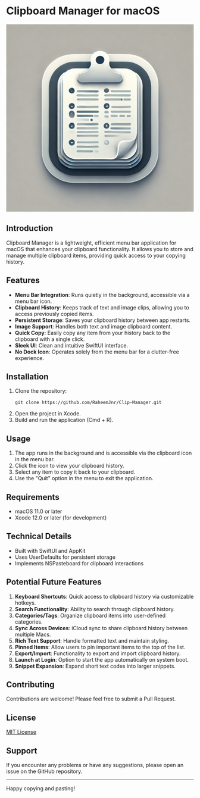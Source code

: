 # Clipboard Manager for macOS

![Menu Bar Icon](screenshot/1024.png)

## Introduction
Clipboard Manager is a lightweight, efficient menu bar application for macOS that enhances your clipboard functionality. It allows you to store and manage multiple clipboard items, providing quick access to your copying history.

## Features
- **Menu Bar Integration**: Runs quietly in the background, accessible via a menu bar icon.
- **Clipboard History**: Keeps track of text and image clips, allowing you to access previously copied items.
- **Persistent Storage**: Saves your clipboard history between app restarts.
- **Image Support**: Handles both text and image clipboard content.
- **Quick Copy**: Easily copy any item from your history back to the clipboard with a single click.
- **Sleek UI**: Clean and intuitive SwiftUI interface.
- **No Dock Icon**: Operates solely from the menu bar for a clutter-free experience.

## Installation
1. Clone the repository:
   ```
   git clone https://github.com/RaheemJnr/Clip-Manager.git
   ```
2. Open the project in Xcode.
3. Build and run the application (Cmd + R).

## Usage
1. The app runs in the background and is accessible via the clipboard icon in the menu bar.
2. Click the icon to view your clipboard history.
3. Select any item to copy it back to your clipboard.
4. Use the "Quit" option in the menu to exit the application.

## Requirements
- macOS 11.0 or later
- Xcode 12.0 or later (for development)

## Technical Details
- Built with SwiftUI and AppKit
- Uses UserDefaults for persistent storage
- Implements NSPasteboard for clipboard interactions

## Potential Future Features
1. **Keyboard Shortcuts**: Quick access to clipboard history via customizable hotkeys.
2. **Search Functionality**: Ability to search through clipboard history.
3. **Categories/Tags**: Organize clipboard items into user-defined categories.
4. **Sync Across Devices**: iCloud sync to share clipboard history between multiple Macs.
5. **Rich Text Support**: Handle formatted text and maintain styling.
6. **Pinned Items**: Allow users to pin important items to the top of the list.
7. **Export/Import**: Functionality to export and import clipboard history.
8. **Launch at Login**: Option to start the app automatically on system boot.
9. **Snippet Expansion**: Expand short text codes into larger snippets.

## Contributing
Contributions are welcome! Please feel free to submit a Pull Request.

## License
[MIT License](LICENSE)

## Support
If you encounter any problems or have any suggestions, please open an issue on the GitHub repository.

---

Happy copying and pasting!
